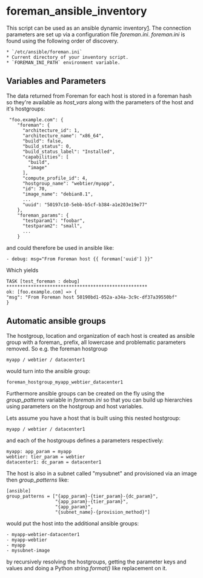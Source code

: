 foreman_ansible_inventory
=========================

This script can be used as an ansible dynamic inventory[1].
The connection parameters are set up via a configuration
file *foreman.ini*. *foreman.ini* is found using the following
order of discovery.

    * `/etc/ansible/foreman.ini`
    * Current directory of your inventory script.
    * `FOREMAN_INI_PATH` environment variable.

## Variables and Parameters

The data returned from Foreman for each host is stored in a foreman
hash so they're available as *host_vars* along with the parameters
of the host and it's hostgroups:

     "foo.example.com": {
        "foreman": {
          "architecture_id": 1,
          "architecture_name": "x86_64",
          "build": false,
          "build_status": 0,
          "build_status_label": "Installed",
          "capabilities": [
            "build",
            "image"
          ],
          "compute_profile_id": 4,
          "hostgroup_name": "webtier/myapp",
          "id": 70,
          "image_name": "debian8.1",
          ...
          "uuid": "50197c10-5ebb-b5cf-b384-a1e203e19e77"
        },
        "foreman_params": {
          "testparam1": "foobar",
          "testparam2": "small",
          ...
        }

and could therefore be used in ansible like:

    - debug: msg="From Foreman host {{ foreman['uuid'] }}"

Which yields

    TASK [test_foreman : debug] ****************************************************
    ok: [foo.example.com] => {
    "msg": "From Foreman host 50190bd1-052a-a34a-3c9c-df37a39550bf"
    }


## Automatic ansible groups

The hostgroup, location and organization of each host is created as
ansible group with a foreman_<grouptype> prefix, all lowercase and
problematic parameters removed. So e.g. the foreman hostgroup

    myapp / webtier / datacenter1

would turn into the ansible group:

    foreman_hostgroup_myapp_webtier_datacenter1

Furthermore ansible groups can be created on the fly using the
*group_patterns* variable in *foreman.ini* so that you can build up
hierarchies using parameters on the hostgroup and host variables.

Lets assume you have a host that is built using this nested hostgroup:

    myapp / webtier / datacenter1

and each of the hostgroups defines a parameters respectively:

    myapp: app_param = myapp
    webtier: tier_param = webtier
    datacenter1: dc_param = datacenter1

The host is also in a subnet called "mysubnet" and provisioned via an image
then *group_patterns* like:

    [ansible]
    group_patterns = ["{app_param}-{tier_param}-{dc_param}",
                      "{app_param}-{tier_param}",
                      "{app_param}",
                      "{subnet_name}-{provision_method}"]

would put the host into the additional ansible groups:

    - myapp-webtier-datacenter1
    - myapp-webtier
    - myapp
    - mysubnet-image

by recursively resolving the hostgroups, getting the parameter keys
and values and doing a Python *string.format()* like replacement on
it.

[1]: http://docs.ansible.com/intro_dynamic_inventory.html
